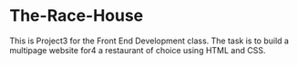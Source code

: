 # The-Race-House
This is Project3 for the Front End Development class. The task is to build a multipage website for4 a restaurant of choice using HTML and CSS.
